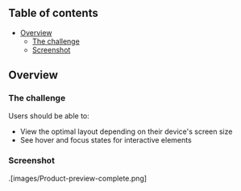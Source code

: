 ## Table of contents

- [Overview](#overview)
  - [The challenge](#the-challenge)
  - [Screenshot](#screenshot)


## Overview

### The challenge

Users should be able to:

- View the optimal layout depending on their device's screen size
- See hover and focus states for interactive elements

### Screenshot

.[images/Product-preview-complete.png]
